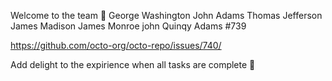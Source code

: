 Welcome to the team 🙌
George Washington
John Adams
Thomas Jefferson
James Madison
James Monroe
john Quinqy Adams
 #739

 https://github.com/octo-org/octo-repo/issues/740/

 Add delight to the expirience when all tasks are complete 🎉
